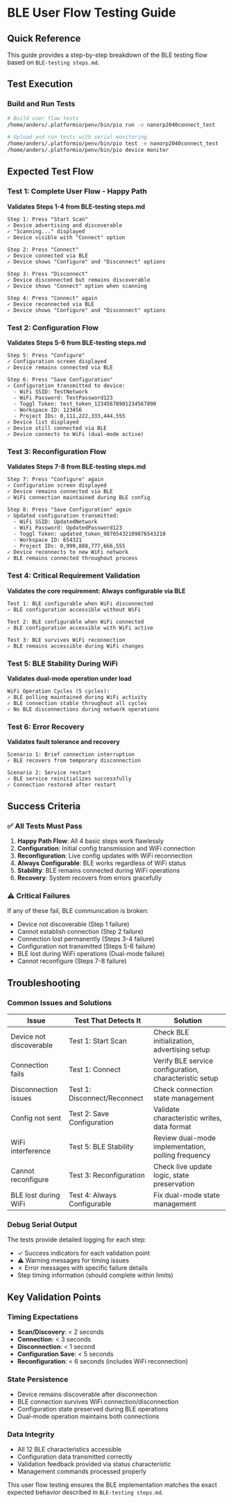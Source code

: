 # BLE User Flow Testing Guide

## Quick Reference

This guide provides a step-by-step breakdown of the BLE testing flow based on `BLE-testing steps.md`.

## Test Execution

### Build and Run Tests
```bash
# Build user flow tests
/home/anders/.platformio/penv/bin/pio run -e nanorp2040connect_test

# Upload and run tests with serial monitoring
/home/anders/.platformio/penv/bin/pio test -e nanorp2040connect_test
/home/anders/.platformio/penv/bin/pio device monitor
```

## Expected Test Flow

### Test 1: Complete User Flow - Happy Path
**Validates Steps 1-4 from BLE-testing steps.md**

```
Step 1: Press "Start Scan"
✓ Device advertising and discoverable
✓ "Scanning..." displayed
✓ Device visible with "Connect" option

Step 2: Press "Connect"  
✓ Device connected via BLE
✓ Device shows "Configure" and "Disconnect" options

Step 3: Press "Disconnect"
✓ Device disconnected but remains discoverable
✓ Device shows "Connect" option when scanning

Step 4: Press "Connect" again
✓ Device reconnected via BLE
✓ Device shows "Configure" and "Disconnect" options
```

### Test 2: Configuration Flow
**Validates Steps 5-6 from BLE-testing steps.md**

```
Step 5: Press "Configure"
✓ Configuration screen displayed
✓ Device remains connected via BLE

Step 6: Press "Save Configuration"
✓ Configuration transmitted to device:
  - WiFi SSID: TestNetwork
  - WiFi Password: TestPassword123
  - Toggl Token: test_token_12345678901234567890
  - Workspace ID: 123456
  - Project IDs: 0,111,222,333,444,555
✓ Device list displayed
✓ Device still connected via BLE
✓ Device connects to WiFi (dual-mode active)
```

### Test 3: Reconfiguration Flow  
**Validates Steps 7-8 from BLE-testing steps.md**

```
Step 7: Press "Configure" again
✓ Configuration screen displayed
✓ Device remains connected via BLE
✓ WiFi connection maintained during BLE config

Step 8: Press "Save Configuration" again
✓ Updated configuration transmitted:
  - WiFi SSID: UpdatedNetwork
  - WiFi Password: UpdatedPassword123
  - Toggl Token: updated_token_98765432109876543210
  - Workspace ID: 654321
  - Project IDs: 0,999,888,777,666,555
✓ Device reconnects to new WiFi network
✓ BLE remains connected throughout process
```

### Test 4: Critical Requirement Validation
**Validates the core requirement: Always configurable via BLE**

```
Test 1: BLE configurable when WiFi disconnected
✓ BLE configuration accessible without WiFi

Test 2: BLE configurable when WiFi connected  
✓ BLE configuration accessible with WiFi active

Test 3: BLE survives WiFi reconnection
✓ BLE remains accessible during WiFi changes
```

### Test 5: BLE Stability During WiFi
**Validates dual-mode operation under load**

```
WiFi Operation Cycles (5 cycles):
✓ BLE polling maintained during WiFi activity
✓ BLE connection stable throughout all cycles
✓ No BLE disconnections during network operations
```

### Test 6: Error Recovery
**Validates fault tolerance and recovery**

```
Scenario 1: Brief connection interruption
✓ BLE recovers from temporary disconnection

Scenario 2: Service restart
✓ BLE service reinitializes successfully
✓ Connection restored after restart
```

## Success Criteria

### ✅ All Tests Must Pass
1. **Happy Path Flow**: All 4 basic steps work flawlessly
2. **Configuration**: Initial config transmission and WiFi connection
3. **Reconfiguration**: Live config updates with WiFi reconnection
4. **Always Configurable**: BLE works regardless of WiFi status
5. **Stability**: BLE remains connected during WiFi operations
6. **Recovery**: System recovers from errors gracefully

### ⚠️ Critical Failures
If any of these fail, BLE communication is broken:
- Device not discoverable (Step 1 failure)
- Cannot establish connection (Step 2 failure)
- Connection lost permanently (Steps 3-4 failure)
- Configuration not transmitted (Steps 5-6 failure)
- BLE lost during WiFi operations (Dual-mode failure)
- Cannot reconfigure (Steps 7-8 failure)

## Troubleshooting

### Common Issues and Solutions

| Issue | Test That Detects It | Solution |
|-------|---------------------|----------|
| Device not discoverable | Test 1: Start Scan | Check BLE initialization, advertising setup |
| Connection fails | Test 1: Connect | Verify BLE service configuration, characteristic setup |
| Disconnection issues | Test 1: Disconnect/Reconnect | Check connection state management |
| Config not sent | Test 2: Save Configuration | Validate characteristic writes, data format |
| WiFi interference | Test 5: BLE Stability | Review dual-mode implementation, polling frequency |
| Cannot reconfigure | Test 3: Reconfiguration | Check live update logic, state preservation |
| BLE lost during WiFi | Test 4: Always Configurable | Fix dual-mode state management |

### Debug Serial Output
The tests provide detailed logging for each step:
- ✓ Success indicators for each validation point
- ⚠️ Warning messages for timing issues  
- ✗ Error messages with specific failure details
- Step timing information (should complete within limits)

## Key Validation Points

### Timing Expectations
- **Scan/Discovery**: < 2 seconds
- **Connection**: < 3 seconds  
- **Disconnection**: < 1 second
- **Configuration Save**: < 5 seconds
- **Reconfiguration**: < 6 seconds (includes WiFi reconnection)

### State Persistence
- Device remains discoverable after disconnection
- BLE connection survives WiFi connection/disconnection
- Configuration state preserved during BLE operations
- Dual-mode operation maintains both connections

### Data Integrity
- All 12 BLE characteristics accessible
- Configuration data transmitted correctly
- Validation feedback provided via status characteristic
- Management commands processed properly

This user flow testing ensures the BLE implementation matches the exact expected behavior described in `BLE-testing steps.md`.